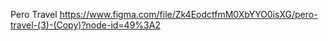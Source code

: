 Pero Travel
https://www.figma.com/file/Zk4EodctfmM0XbYYO0isXG/pero-travel-(3)-(Copy)?node-id=49%3A2
